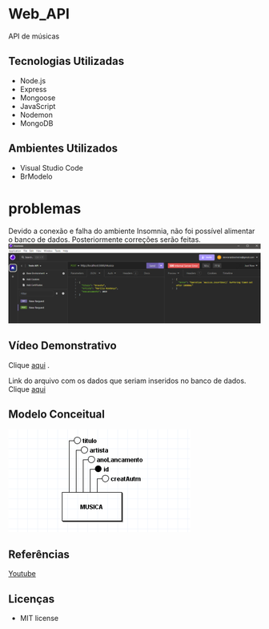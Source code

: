 # Web_API
 API de músicas

## Tecnologias Utilizadas

* Node.js
* Express
* Mongoose
* JavaScript
* Nodemon
* MongoDB

## Ambientes Utilizados
* Visual Studio Code
* BrModelo

# problemas 
Devido a conexão e falha do ambiente Insomnia, não foi possível alimentar o banco de dados. Posteriormente correções serão feitas.
![Imagem de erro](image-1.png)

## Vídeo Demonstrativo

Clique [aqui](https://drive.google.com/file/d/1N8g8jZumDVYeooBkqPM57asmtKgYH5uu/view?usp=sharing) .

Link do arquivo com os dados que seriam inseridos no banco de dados.
Clique [aqui](https://drive.google.com/file/d/1e3wmbfKmzAqFr3DzIslpbGbdX5TQBmH3/view?usp=sharing)
## Modelo Conceitual
![Modelo do banco de dados](image.png)

## Referências
[Youtube](https://youtu.be/lZ1Xa930O6Q?si=PYvd57a69YXW84OD)

## Licenças 
* MIT license
